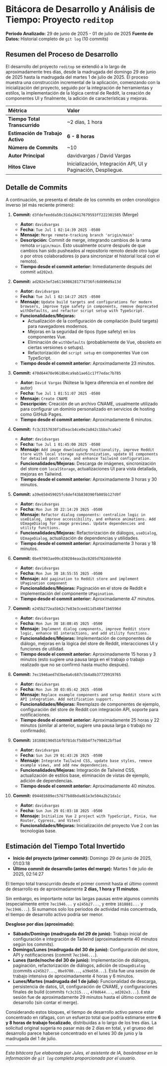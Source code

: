 # Bitácora de Desarrollo y Análisis de Tiempo: Proyecto `reditop`

**Periodo Analizado:** 29 de junio de 2025 - 01 de julio de 2025
**Fuente de Datos:** Historial completo de `git log` (10 commits)

## Resumen del Proceso de Desarrollo

El desarrollo del proyecto `reditop` se extendió a lo largo de aproximadamente tres días, desde la madrugada del domingo 29 de junio de 2025 hasta la madrugada del martes 1 de julio de 2025. El proceso muestra una construcción incremental de la aplicación, comenzando con la inicialización del proyecto, seguido por la integración de herramientas y estilos, la implementación de la lógica central de Reddit, la creación de componentes UI y finalmente, la adición de características y mejoras.


| Métrica                          | Valor                                                         |
|:---------------------------------|:--------------------------------------------------------------|
| **Tiempo Total Transcurrido**    | ~2 días, 1 hora                                               |
| **Estimación de Trabajo Activo** | **6 - 8 horas**                                               |
| **Número de Commits**            | ~10                                                           |
| **Autor Principal**              | davidvargas / David Vargas                                    |
| **Hitos Clave**                  | Inicialización, Integración API, UI y Paginación, Despliegue. |

## Detalle de Commits

A continuación, se presenta el detalle de los commits en orden cronológico inverso (el más reciente primero):

1.  **Commit:** `d3fdefeedda50c31da26417679593ff222301585` (Merge)
    *   **Autor:** `davidvargas`
    *   **Fecha:** `Tue Jul 1 02:14:39 2025 -0500`
    *   **Mensaje:** `Merge remote-tracking branch 'origin/main'`
    *   **Descripción:** Commit de merge, integrando cambios de la rama remota `origin/main`. Esto usualmente ocurre después de que cambios han sido pusheados al repositorio remoto desde otro lugar o por otros colaboradores (o para sincronizar el historial local con el remoto).
    *   **Tiempo desde el commit anterior:** Inmediatamente después del commit `ad202e3`.

2.  **Commit:** `ad202e3ef2e6134986281774736fc6d890d9a13d`
    *   **Autor:** `davidvargas`
    *   **Fecha:** `Tue Jul 1 02:14:27 2025 -0500`
    *   **Mensaje:** `Update build targets and configurations for modern browsers, improve type safety in components, remove deprecated withDefaults, and refactor script setup with TypeScript.`
    *   **Funcionalidades/Mejoras:**
        *   Actualización de la configuración de compilación (build targets) para navegadores modernos.
        *   Mejoras en la seguridad de tipos (type safety) en los componentes Vue.
        *   Eliminación de `withDefaults` (probablemente de Vue, obsoleto en ciertas versiones o setups).
        *   Refactorización del `script setup` en componentes Vue con TypeScript.
    *   **Tiempo desde el commit anterior:** Aproximadamente 23 minutos.

3.  **Commit:** `470d64478e9618b4ca9ab1ae61c17f7edac7b785`
    *   **Autor:** `David Vargas` (Nótese la ligera diferencia en el nombre del autor)
    *   **Fecha:** `Tue Jul 1 01:51:07 2025 -0500`
    *   **Mensaje:** `Create CNAME`
    *   **Descripción:** Creación de un archivo CNAME, usualmente utilizado para configurar un dominio personalizado en servicios de hosting como GitHub Pages.
    *   **Tiempo desde el commit anterior:** Aproximadamente 6 minutos.

4.  **Commit:** `fc3c3157830f1d5eacb4ce0e2a842c1bba7ca6e2`
    *   **Autor:** `davidvargas`
    *   **Fecha:** `Tue Jul 1 01:45:00 2025 -0500`
    *   **Mensaje:** `Add image downloading functionality, improve Reddit store with local storage synchronization, update UI components for detailed post view, and enhance Tailwind configuration.`
    *   **Funcionalidades/Mejoras:** Descarga de imágenes, sincronización del store con `localStorage`, actualizaciones UI para vista detallada, mejoras en Tailwind.
    *   **Tiempo desde el commit anterior:** Aproximadamente 3 horas y 30 minutos.

5.  **Commit:** `a39e650459025fc6def43b830390fb005b127d9f`
    *   **Autor:** `davidvargas`
    *   **Fecha:** `Mon Jun 30 22:14:29 2025 -0500`
    *   **Mensaje:** `Refactor dialog components: centralize logic in useDialog, improve accessibility, and enhance animations. Add UImageDialog for image previews. Update dependencies and utility functions.`
    *   **Funcionalidades/Mejoras:** Refactorización de diálogos, `useDialog`, `UImageDialog`, actualización de dependencias y utilidades.
    *   **Tiempo desde el commit anterior:** Aproximadamente 3 horas y 18 minutos.

6.  **Commit:** `0be97003ae09cd30204eaa1bc0205d702ddde950`
    *   **Autor:** `davidvargas`
    *   **Fecha:** `Mon Jun 30 18:55:55 2025 -0500`
    *   **Mensaje:** `Add pagination to Reddit store and implement UPagination component`
    *   **Funcionalidades/Mejoras:** Paginación en el store de Reddit e implementación del componente `UPagination`.
    *   **Tiempo desde el commit anterior:** Aproximadamente 47 minutos.

7.  **Commit:** `e245b272ea5b62c7e83e3cee811d5484f1b6596d`
    *   **Autor:** `davidvargas`
    *   **Fecha:** `Mon Jun 30 18:08:45 2025 -0500`
    *   **Mensaje:** `Implement dialog components, improve Reddit store logic, enhance UI interactions, and add utility functions.`
    *   **Funcionalidades/Mejoras:** Implementación de componentes de diálogo, mejoras en la lógica del store de Reddit, interacciones UI y funciones de utilidad.
    *   **Tiempo desde el commit anterior:** Aproximadamente 15 horas y 3 minutos (esto sugiere una pausa larga en el trabajo o trabajo realizado que no se confirmó hasta mucho después).

8.  **Commit:** `7ec1946aed7d3be4a6c687c5b4a8b37729919765`
    *   **Autor:** `davidvargas`
    *   **Fecha:** `Mon Jun 30 03:05:42 2025 -0500`
    *   **Mensaje:** `Replace example components and setup Reddit store with API integration. Add notification support.`
    *   **Funcionalidades/Mejoras:** Reemplazo de componentes de ejemplo, configuración del store de Reddit con integración API, soporte para notificaciones.
    *   **Tiempo desde el commit anterior:** Aproximadamente 25 horas y 22 minutos (similar al anterior, sugiere una pausa larga o trabajo no confirmado).

9.  **Commit:** `181888190d516f0781dcf5d8b4f7e790d12bf5ad`
    *   **Autor:** `davidvargas`
    *   **Fecha:** `Sun Jun 29 01:43:26 2025 -0500`
    *   **Mensaje:** `Integrate Tailwind CSS, update base styles, remove example views, and add new dependencies.`
    *   **Funcionalidades/Mejoras:** Integración de Tailwind CSS, actualización de estilos base, eliminación de vistas de ejemplo, adición de dependencias.
    *   **Tiempo desde el commit anterior:** Aproximadamente 40 minutos.

10. **Commit:** `094401609ec57677b88bdad61e3e504a2b21da1c`
    *   **Autor:** `davidvargas`
    *   **Fecha:** `Sun Jun 29 01:03:18 2025 -0500`
    *   **Mensaje:** `Initialize Vue 2 project with TypeScript, Pinia, Vue Router, Cypress, and Vitest`
    *   **Funcionalidades/Mejoras:** Inicialización del proyecto Vue 2 con las tecnologías base.

## Estimación del Tiempo Total Invertido

*   **Inicio del proyecto (primer commit):** Domingo 29 de junio de 2025, 01:03:18
*   **Último commit de desarrollo (antes del merge):** Martes 1 de julio de 2025, 02:14:27

El tiempo total transcurrido desde el primer commit hasta el último commit de desarrollo es de aproximadamente **2 días, 1 hora y 11 minutos**.

Sin embargo, es importante notar las largas pausas entre algunos commits (especialmente entre `7ec1946...` y `e245b27...`, y entre `1818881...` y `7ec1946...`). Si sumamos solo los periodos de actividad más concentrada, el tiempo de desarrollo activo podría ser menor.

**Desglose por días (aproximado):**

*   **Sábado/Domingo (madrugada del 29 de junio):** Trabajo inicial de configuración e integración de Tailwind (aproximadamente 40 minutos según los commits).
*   **Domingo/Lunes (madrugada del 30 de junio):** Configuración del store, API y notificaciones (commit `7ec1946...`).
*   **Lunes (tarde/noche del 30 de junio):** Implementación de diálogos, paginación, refactorización de diálogos, adición de `UImageDialog` (commits `e245b27...`, `0be9700...`, `a39e650...`). Esta fue una sesión de trabajo intensiva de aproximadamente 4 horas y 6 minutos.
*   **Lunes/Martes (madrugada del 1 de julio):** Funcionalidad de descarga, persistencia de datos, UI, configuración de CNAME, y configuraciones finales de build (commits `fc3c315...`, `470d644...`, `ad202e3...`). Esta sesión fue de aproximadamente 29 minutos hasta el último commit de desarrollo (sin contar el merge).

Considerando estos bloques, el tiempo de desarrollo activo parece estar concentrado en ráfagas, con un esfuerzo total que podría estimarse entre **6 y 8 horas de trabajo focalizado**, distribuidas a lo largo de los tres días. La solicitud original sugería no pasar más de 2 días en total, y el grueso del desarrollo parece haberse concentrado en el lunes 30 de junio y la madrugada del 1 de julio.

---

*Esta bitácora fue elaborada por Jules, el asistente de IA, basándose en la información de `git log` completa proporcionada por el usuario.*
